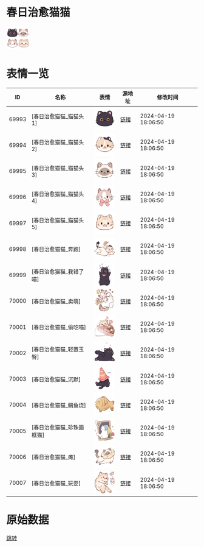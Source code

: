 # 春日治愈猫猫

<img src="./cover.png" height="60" alt="cover" />

# 表情一览

|ID|名称|表情|源地址|修改时间|
|----|----|----|----|----|
|69993|[春日治愈猫猫_猫猫头1]|<img src="./pic/069993_%5B春日治愈猫猫_猫猫头1%5D.png" height="60" alt="猫猫头1"/>|[链接](https://i0.hdslb.com/bfs/garb/6d3865c734d4ab91c8908b6c0ed8b9b6043a52c6.png)|2024-04-19 18:06:50|
|69994|[春日治愈猫猫_猫猫头2]|<img src="./pic/069994_%5B春日治愈猫猫_猫猫头2%5D.png" height="60" alt="猫猫头2"/>|[链接](https://i0.hdslb.com/bfs/garb/ac208b840f7cb9ac4d372055186a8f30ff179bd0.png)|2024-04-19 18:06:50|
|69995|[春日治愈猫猫_猫猫头3]|<img src="./pic/069995_%5B春日治愈猫猫_猫猫头3%5D.png" height="60" alt="猫猫头3"/>|[链接](https://i0.hdslb.com/bfs/garb/1c4a7e4d28bda25f5318d685a96589ca32f473ef.png)|2024-04-19 18:06:50|
|69996|[春日治愈猫猫_猫猫头4]|<img src="./pic/069996_%5B春日治愈猫猫_猫猫头4%5D.png" height="60" alt="猫猫头4"/>|[链接](https://i0.hdslb.com/bfs/garb/3ce5cedf71f5237f51159ce182e91b49ff02839d.png)|2024-04-19 18:06:50|
|69997|[春日治愈猫猫_猫猫头5]|<img src="./pic/069997_%5B春日治愈猫猫_猫猫头5%5D.png" height="60" alt="猫猫头5"/>|[链接](https://i0.hdslb.com/bfs/garb/28a68d567571fad6b6877d3a1dd39716e043381c.png)|2024-04-19 18:06:50|
|69998|[春日治愈猫猫_奔跑]|<img src="./pic/069998_%5B春日治愈猫猫_奔跑%5D.png" height="60" alt="奔跑"/>|[链接](https://i0.hdslb.com/bfs/garb/2487be08db4dc7337e6ae049bc86df015ef43ac5.png)|2024-04-19 18:06:50|
|69999|[春日治愈猫猫_我错了喵]|<img src="./pic/069999_%5B春日治愈猫猫_我错了喵%5D.png" height="60" alt="我错了喵"/>|[链接](https://i0.hdslb.com/bfs/garb/34f239581977b70423c16ed7ff6d34178a266866.png)|2024-04-19 18:06:50|
|70000|[春日治愈猫猫_卖萌]|<img src="./pic/070000_%5B春日治愈猫猫_卖萌%5D.png" height="60" alt="卖萌"/>|[链接](https://i0.hdslb.com/bfs/garb/7b29588ffe37b3d01f1676b8035c724b17081602.png)|2024-04-19 18:06:50|
|70001|[春日治愈猫猫_偷吃喵]|<img src="./pic/070001_%5B春日治愈猫猫_偷吃喵%5D.png" height="60" alt="偷吃喵"/>|[链接](https://i0.hdslb.com/bfs/garb/6a82a6f5c67e9f306e7bcbaeda5a548c608a708f.png)|2024-04-19 18:06:50|
|70002|[春日治愈猫猫_轻置玉臀]|<img src="./pic/070002_%5B春日治愈猫猫_轻置玉臀%5D.png" height="60" alt="轻置玉臀"/>|[链接](https://i0.hdslb.com/bfs/garb/ab5d31ffb31bd93be8910f18512da889ca90d2b1.png)|2024-04-19 18:06:50|
|70003|[春日治愈猫猫_沉默]|<img src="./pic/070003_%5B春日治愈猫猫_沉默%5D.png" height="60" alt="沉默"/>|[链接](https://i0.hdslb.com/bfs/garb/b0d7a1ff86cda574a4773248f63e030345ccad81.png)|2024-04-19 18:06:50|
|70004|[春日治愈猫猫_鲷鱼烧]|<img src="./pic/070004_%5B春日治愈猫猫_鲷鱼烧%5D.png" height="60" alt="鲷鱼烧"/>|[链接](https://i0.hdslb.com/bfs/garb/f18bb065d7c0459fd7ca3be7a7f9294d28aecc8d.png)|2024-04-19 18:06:50|
|70005|[春日治愈猫猫_珍珠画框猫]|<img src="./pic/070005_%5B春日治愈猫猫_珍珠画框猫%5D.png" height="60" alt="珍珠画框猫"/>|[链接](https://i0.hdslb.com/bfs/garb/abe2f1b265756cdf871c6f1273111f5294234878.png)|2024-04-19 18:06:50|
|70006|[春日治愈猫猫_瘫]|<img src="./pic/070006_%5B春日治愈猫猫_瘫%5D.png" height="60" alt="瘫"/>|[链接](https://i0.hdslb.com/bfs/garb/e4dec8fa35e538262eab94ef986dc56e206e8070.png)|2024-04-19 18:06:50|
|70007|[春日治愈猫猫_玩耍]|<img src="./pic/070007_%5B春日治愈猫猫_玩耍%5D.png" height="60" alt="玩耍"/>|[链接](https://i0.hdslb.com/bfs/garb/80e065b4244f880411a75960ddbf776484b80425.png)|2024-04-19 18:06:50|

# 原始数据

[跳转](./raw.json)

